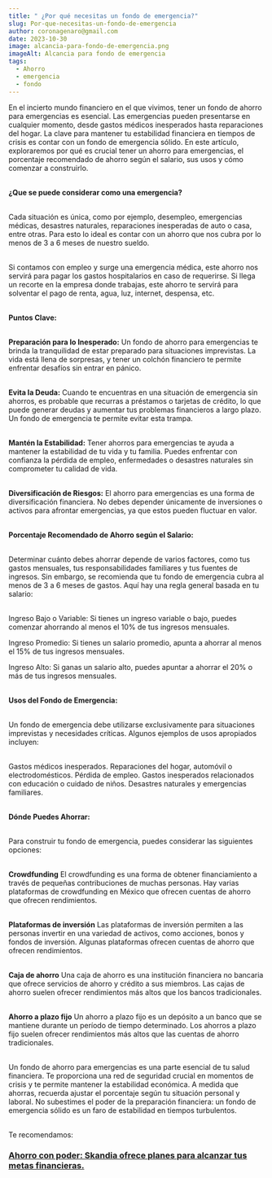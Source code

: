 ```yaml
---
title: " ¿Por qué necesitas un fondo de emergencia?"
slug: Por-que-necesitas-un-fondo-de-emergencia
author: coronagenaro@gmail.com
date: 2023-10-30
image: alcancia-para-fondo-de-emergencia.png
imageAlt: Alcancia para fondo de emergencia
tags:
  - Ahorro
  - emergencia
  - fondo
---
```

En el incierto mundo financiero en el que vivimos, tener un fondo de ahorro para emergencias es esencial. Las emergencias pueden presentarse en cualquier momento, desde gastos médicos inesperados hasta reparaciones del hogar. La clave para mantener tu estabilidad financiera en tiempos de crisis es contar con un fondo de emergencia sólido. En este artículo, exploraremos por qué es crucial tener un ahorro para emergencias, el porcentaje recomendado de ahorro según el salario, sus usos y cómo comenzar a construirlo.<br/><br/>

**¿Que se puede considerar como una emergencia?**<br/><br/>

Cada situación es única, como por ejemplo, desempleo, emergencias médicas, desastres naturales, reparaciones inesperadas de auto o casa, entre otras. Para esto lo ideal es contar con un ahorro que nos cubra por lo menos de 3 a 6 meses de nuestro sueldo. <br/><br/>

Si contamos con empleo y surge una emergencia médica, este ahorro nos servirá para pagar los gastos hospitalarios en caso de requerirse. Si llega un recorte en la empresa donde trabajas, este ahorro te servirá para solventar el pago de renta, agua, luz, internet, despensa, etc. <br/><br/>

**Puntos Clave:**<br/><br/>

**Preparación para lo Inesperado:**
Un fondo de ahorro para emergencias te brinda la tranquilidad de estar preparado para situaciones imprevistas. La vida está llena de sorpresas, y tener un colchón financiero te permite enfrentar desafíos sin entrar en pánico.<br/><br/>

**Evita la Deuda:**
Cuando te encuentras en una situación de emergencia sin ahorros, es probable que recurras a préstamos o tarjetas de crédito, lo que puede generar deudas y aumentar tus problemas financieros a largo plazo. Un fondo de emergencia te permite evitar esta trampa.<br/><br/>

**Mantén la Estabilidad:**
Tener ahorros para emergencias te ayuda a mantener la estabilidad de tu vida y tu familia. Puedes enfrentar con confianza la pérdida de empleo, enfermedades o desastres naturales sin comprometer tu calidad de vida.<br/><br/>

**Diversificación de Riesgos:**
El ahorro para emergencias es una forma de diversificación financiera. No debes depender únicamente de inversiones o activos para afrontar emergencias, ya que estos pueden fluctuar en valor.<br/><br/>

**Porcentaje Recomendado de Ahorro según el Salario:**<br/><br/>

Determinar cuánto debes ahorrar depende de varios factores, como tus gastos mensuales, tus responsabilidades familiares y tus fuentes de ingresos. Sin embargo, se recomienda que tu fondo de emergencia cubra al menos de 3 a 6 meses de gastos. Aquí hay una regla general basada en tu salario:<br/><br/>

Ingreso Bajo o Variable: Si tienes un ingreso variable o bajo, puedes comenzar ahorrando al menos el 10% de tus ingresos mensuales.

Ingreso Promedio: Si tienes un salario promedio, apunta a ahorrar al menos el 15% de tus ingresos mensuales.

Ingreso Alto: Si ganas un salario alto, puedes apuntar a ahorrar el 20% o más de tus ingresos mensuales.<br/><br/>

**Usos del Fondo de Emergencia:**<br/><br/>

Un fondo de emergencia debe utilizarse exclusivamente para situaciones imprevistas y necesidades críticas. Algunos ejemplos de usos apropiados incluyen:<br/><br/>

Gastos médicos inesperados.
Reparaciones del hogar, automóvil o electrodomésticos.
Pérdida de empleo.
Gastos inesperados relacionados con educación o cuidado de niños.
Desastres naturales y emergencias familiares.<br/><br/>

**Dónde Puedes Ahorrar:**<br/><br/>

Para construir tu fondo de emergencia, puedes considerar las siguientes opciones:<br/><br/>

**Crowdfunding**
El crowdfunding es una forma de obtener financiamiento a través de pequeñas contribuciones de muchas personas. Hay varias plataformas de crowdfunding en México que ofrecen cuentas de ahorro que ofrecen rendimientos.<br/><br/>

**Plataformas de inversión**
Las plataformas de inversión permiten a las personas invertir en una variedad de activos, como acciones, bonos y fondos de inversión. Algunas plataformas ofrecen cuentas de ahorro que ofrecen rendimientos.<br/><br/>

**Caja de ahorro**
Una caja de ahorro es una institución financiera no bancaria que ofrece servicios de ahorro y crédito a sus miembros. Las cajas de ahorro suelen ofrecer rendimientos más altos que los bancos tradicionales.<br/><br/>

**Ahorro a plazo fijo**
Un ahorro a plazo fijo es un depósito a un banco que se mantiene durante un período de tiempo determinado. Los ahorros a plazo fijo suelen ofrecer rendimientos más altos que las cuentas de ahorro tradicionales.<br/><br/>

Un fondo de ahorro para emergencias es una parte esencial de tu salud financiera. Te proporciona una red de seguridad crucial en momentos de crisis y te permite mantener la estabilidad económica. A medida que ahorras, recuerda ajustar el porcentaje según tu situación personal y laboral. No subestimes el poder de la preparación financiera: un fondo de emergencia sólido es un faro de estabilidad en tiempos turbulentos.<br/><br/>



T﻿e recomendamos:

<!--StartFragment-->

### **[Ahorro con poder: Skandia ofrece planes para alcanzar tus metas financieras.](https://oasisfinanciero.com/blog/2023-06-03/ahorro-con-poder-skandia-ofrece-planes-para-alcanzar-tus-metas-financieras/)**

<!--EndFragment-->
